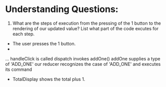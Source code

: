 # Understanding Questions:
1. What are the steps of execution from the pressing of the 1 button to the rendering of our updated value? List what part of the code excutes for each step.
* The user presses the 1 button.
* 
...
handleClick is called
dispatch invokes addOne()
addOne supplies a type of 'ADD_ONE'
our reducer recognizes the case of 'ADD_ONE' and executes its command
* TotalDisplay shows the total plus 1.
